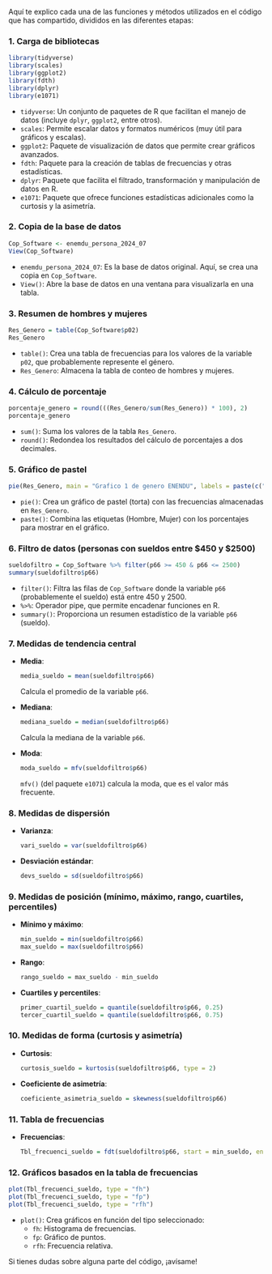 Aquí te explico cada una de las funciones y métodos utilizados en el código que has compartido, divididos en las diferentes etapas:

### 1. **Carga de bibliotecas**
```r
library(tidyverse)
library(scales)
library(ggplot2)
library(fdth)
library(dplyr)
library(e1071)
```
- `tidyverse`: Un conjunto de paquetes de R que facilitan el manejo de datos (incluye `dplyr`, `ggplot2`, entre otros).
- `scales`: Permite escalar datos y formatos numéricos (muy útil para gráficos y escalas).
- `ggplot2`: Paquete de visualización de datos que permite crear gráficos avanzados.
- `fdth`: Paquete para la creación de tablas de frecuencias y otras estadísticas.
- `dplyr`: Paquete que facilita el filtrado, transformación y manipulación de datos en R.
- `e1071`: Paquete que ofrece funciones estadísticas adicionales como la curtosis y la asimetría.

### 2. **Copia de la base de datos**
```r
Cop_Software <- enemdu_persona_2024_07
View(Cop_Software)
```
- `enemdu_persona_2024_07`: Es la base de datos original. Aquí, se crea una copia en `Cop_Software`.
- `View()`: Abre la base de datos en una ventana para visualizarla en una tabla.

### 3. **Resumen de hombres y mujeres**
```r
Res_Genero = table(Cop_Software$p02)
Res_Genero
```
- `table()`: Crea una tabla de frecuencias para los valores de la variable `p02`, que probablemente represente el género.
- `Res_Genero`: Almacena la tabla de conteo de hombres y mujeres.

### 4. **Cálculo de porcentaje**
```r
porcentaje_genero = round(((Res_Genero/sum(Res_Genero)) * 100), 2)
porcentaje_genero
```
- `sum()`: Suma los valores de la tabla `Res_Genero`.
- `round()`: Redondea los resultados del cálculo de porcentajes a dos decimales.

### 5. **Gráfico de pastel**
```r
pie(Res_Genero, main = "Grafico 1 de genero ENENDU", labels = paste(c("Hombre", "Mujer"), "\n", porcentaje_genero))
```
- `pie()`: Crea un gráfico de pastel (torta) con las frecuencias almacenadas en `Res_Genero`.
- `paste()`: Combina las etiquetas (Hombre, Mujer) con los porcentajes para mostrar en el gráfico.

### 6. **Filtro de datos (personas con sueldos entre $450 y $2500)**
```r
sueldofiltro = Cop_Software %>% filter(p66 >= 450 & p66 <= 2500)
summary(sueldofiltro$p66)
```
- `filter()`: Filtra las filas de `Cop_Software` donde la variable `p66` (probablemente el sueldo) está entre 450 y 2500.
- `%>%`: Operador pipe, que permite encadenar funciones en R.
- `summary()`: Proporciona un resumen estadístico de la variable `p66` (sueldo).

### 7. **Medidas de tendencia central**
- **Media**:
  ```r
  media_sueldo = mean(sueldofiltro$p66)
  ```
  Calcula el promedio de la variable `p66`.

- **Mediana**:
  ```r
  mediana_sueldo = median(sueldofiltro$p66)
  ```
  Calcula la mediana de la variable `p66`.

- **Moda**:
  ```r
  moda_sueldo = mfv(sueldofiltro$p66)
  ```
  `mfv()` (del paquete `e1071`) calcula la moda, que es el valor más frecuente.

### 8. **Medidas de dispersión**
- **Varianza**:
  ```r
  vari_sueldo = var(sueldofiltro$p66)
  ```

- **Desviación estándar**:
  ```r
  devs_sueldo = sd(sueldofiltro$p66)
  ```

### 9. **Medidas de posición (mínimo, máximo, rango, cuartiles, percentiles)**
- **Mínimo y máximo**:
  ```r
  min_sueldo = min(sueldofiltro$p66)
  max_sueldo = max(sueldofiltro$p66)
  ```

- **Rango**:
  ```r
  rango_sueldo = max_sueldo - min_sueldo
  ```

- **Cuartiles y percentiles**:
  ```r
  primer_cuartil_sueldo = quantile(sueldofiltro$p66, 0.25)
  tercer_cuartil_sueldo = quantile(sueldofiltro$p66, 0.75)
  ```

### 10. **Medidas de forma (curtosis y asimetría)**
- **Curtosis**:
  ```r
  curtosis_sueldo = kurtosis(sueldofiltro$p66, type = 2)
  ```

- **Coeficiente de asimetría**:
  ```r
  coeficiente_asimetria_sueldo = skewness(sueldofiltro$p66)
  ```

### 11. **Tabla de frecuencias**
- **Frecuencias**:
  ```r
  Tbl_frecuenci_sueldo = fdt(sueldofiltro$p66, start = min_sueldo, end = max_sueldo, h = Amplitud_sueldo)
  ```

### 12. **Gráficos basados en la tabla de frecuencias**
```r
plot(Tbl_frecuenci_sueldo, type = "fh")
plot(Tbl_frecuenci_sueldo, type = "fp")
plot(Tbl_frecuenci_sueldo, type = "rfh")
``` 
- `plot()`: Crea gráficos en función del tipo seleccionado:
  - `fh`: Histograma de frecuencias.
  - `fp`: Gráfico de puntos.
  - `rfh`: Frecuencia relativa.

Si tienes dudas sobre alguna parte del código, ¡avísame!
<!---
Avcm00/Avcm00 is a ✨ special ✨ repository because its `README.md` (this file) appears on your GitHub profile.
You can click the Preview link to take a look at your changes.
--->
